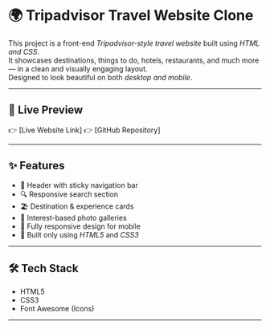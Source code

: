 # 🌍 Tripadvisor Travel Website Clone

This project is a front-end *Tripadvisor-style travel website* built using *HTML and CSS*.  
It showcases destinations, things to do, hotels, restaurants, and much more — in a clean and visually engaging layout.  
Designed to look beautiful on both *desktop and mobile*.

---

## 📸 Live Preview

👉 [Live Website Link]
👉 [GitHub Repository]

---

## ✨ Features

- 🧭 Header with sticky navigation bar  
- 🔍 Responsive search section  
- 🏖️ Destination & experience cards  
- 🎡 Interest-based photo galleries  
- 📱 Fully responsive design for mobile  
- 🧱 Built only using *HTML5* and *CSS3*

---

## 🛠️ Tech Stack

- HTML5  
- CSS3  
- Font Awesome (Icons)

---

